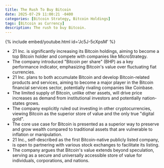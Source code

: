 ```yaml
---
title: The Rush To Buy Bitcoin
date: 2025-07-29 11:00:21 -0400
categories: [Bitcoin Strategy, Bitcoin Holdings]
tags: [Bitcoin as Currency]
description: The rush to buy Bitcoin.
---
```


{% include embed/youtube.html id='Jc5J-5cXpsM' %}


- 21 Inc. is significantly increasing its Bitcoin holdings, aiming to become a top Bitcoin holder and compete with companies like MicroStrategy.
- The company introduced "Bitcoin per share" (BHP) as a key performance indicator, emphasizing Bitcoin's value over fluctuating fiat currencies.
- 21 Inc. plans to both accumulate Bitcoin and develop Bitcoin-related products and services, aiming to become a major player in the Bitcoin financial services sector, potentially rivaling companies like Coinbase.
- The limited supply of Bitcoin, unlike other assets, will drive price increases as demand from institutional investors and potentially nation-states grows.
- The company explicitly ruled out investing in other cryptocurrencies, viewing Bitcoin as the superior store of value and the only true "digital gold".
- The core use case for Bitcoin is presented as a superior way to preserve and grow wealth compared to traditional assets that are vulnerable to inflation or manipulation.
- 21 Inc., self-described as the first Bitcoin-native publicly listed company, is open to partnering with various stock exchanges to facilitate its listing.
- The company argues that Bitcoin's value extends beyond speculation, serving as a secure and universally accessible store of value for individuals, corporations, and nations.